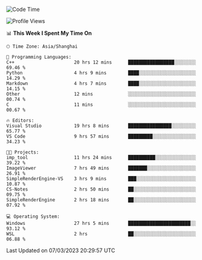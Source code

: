 <!--START_SECTION:waka-->
![Code Time](http://img.shields.io/badge/Code%20Time-738%20hrs%2026%20mins-blue)

![Profile Views](http://img.shields.io/badge/Profile%20Views-3-blue)

📊 **This Week I Spent My Time On** 

```text
🕑︎ Time Zone: Asia/Shanghai

💬 Programming Languages: 
C++                      20 hrs 12 mins      █████████████████░░░░░░░░   69.46 % 
Python                   4 hrs 9 mins        ████░░░░░░░░░░░░░░░░░░░░░   14.29 % 
Markdown                 4 hrs 7 mins        ████░░░░░░░░░░░░░░░░░░░░░   14.15 % 
Other                    12 mins             ░░░░░░░░░░░░░░░░░░░░░░░░░   00.74 % 
C                        11 mins             ░░░░░░░░░░░░░░░░░░░░░░░░░   00.67 % 

🔥 Editors: 
Visual Studio            19 hrs 8 mins       ████████████████░░░░░░░░░   65.77 % 
VS Code                  9 hrs 57 mins       █████████░░░░░░░░░░░░░░░░   34.23 % 

🐱‍💻 Projects: 
imp_tool                 11 hrs 24 mins      ██████████░░░░░░░░░░░░░░░   39.22 % 
ImageViewer              7 hrs 49 mins       ███████░░░░░░░░░░░░░░░░░░   26.91 % 
SimpleRenderEngine-VS    3 hrs 9 mins        ███░░░░░░░░░░░░░░░░░░░░░░   10.87 % 
CS-Notes                 2 hrs 50 mins       ██░░░░░░░░░░░░░░░░░░░░░░░   09.75 % 
SimpleRenderEngine       2 hrs 18 mins       ██░░░░░░░░░░░░░░░░░░░░░░░   07.92 % 

💻 Operating System: 
Windows                  27 hrs 5 mins       ███████████████████████░░   93.12 % 
WSL                      2 hrs               ██░░░░░░░░░░░░░░░░░░░░░░░   06.88 % 
```


 Last Updated on 07/03/2023 20:29:57 UTC
<!--END_SECTION:waka-->